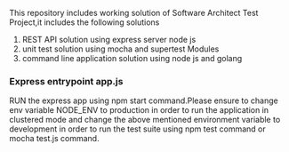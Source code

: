This repository includes working solution of Software Architect Test Project,it includes the following solutions
1) REST API solution using express server node js
2) unit test solution using mocha and supertest Modules
3) command line application solution using node js and golang

<h3>Express entrypoint app.js</h3>
RUN the express app using npm start command.Please ensure to change env variable NODE_ENV to production in order to run the application in clustered mode and change the above mentioned environment variable to development in order to run the test suite using npm test command or mocha test.js command.

